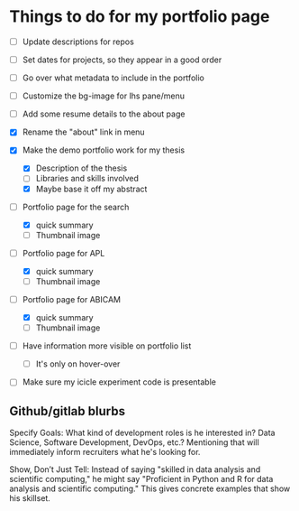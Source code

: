 # Things to do for my portfolio page

- [ ] Update descriptions for repos

- [ ] Set dates for projects, so they appear in a good order
- [ ] Go over what metadata to include in the portfolio
- [ ] Customize the bg-image for lhs pane/menu
- [ ] Add some resume details to the about page
- [x] Rename the "about" link in menu
- [x] Make the demo portfolio work for my thesis
    - [x] Description of the thesis
    - [ ] Libraries and skills involved
    - [x] Maybe base it off my abstract
- [ ] Portfolio page for the search
    - [x] quick summary
    - [ ] Thumbnail image
- [ ] Portfolio page for APL
    - [x] quick summary
    - [ ] Thumbnail image
- [ ] Portfolio page for ABICAM
    - [x] quick summary
    - [ ] Thumbnail image

- [ ] Have information more visible on portfolio list
    - [ ] It's only on hover-over
    
- [ ] Make sure my icicle experiment code is presentable

## Github/gitlab blurbs
Specify Goals: What kind of development roles is he interested in? Data Science,
Software Development, DevOps, etc.? Mentioning that will immediately inform
recruiters what he's looking for.

Show, Don’t Just Tell: Instead of saying "skilled in data analysis and
scientific computing," he might say "Proficient in Python and R for data
analysis and scientific computing." This gives concrete examples that show his
skillset.
